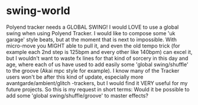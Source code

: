 # swing-world
Polyend tracker needs a GLOBAL SWING!
I would LOVE to use a global swing when using Polyend Tracker. I would like to compose some 'uk garage' style beats, but at the moment that is next to impossible. With micro-move you MIGHT able to pull it, and even the old tempo trick (for example each 2nd step is 125bpm and every other like 140bpm) can excel it, but I wouldn't want to waste fx lines for that kind of sorcery in this day and age, where each of us have used to add easily some 'global swing/shuffle' to the groove (Akai mpc style for example). I know many of the Tracker users won't be after this kind of update, especially more avantgarde/ambient/glitch -trackers, but I would find it VERY useful for my future projects.
So this is my request in short terms: Would it be possible to add some 'global swing/shuffle/groove' to master effects?
